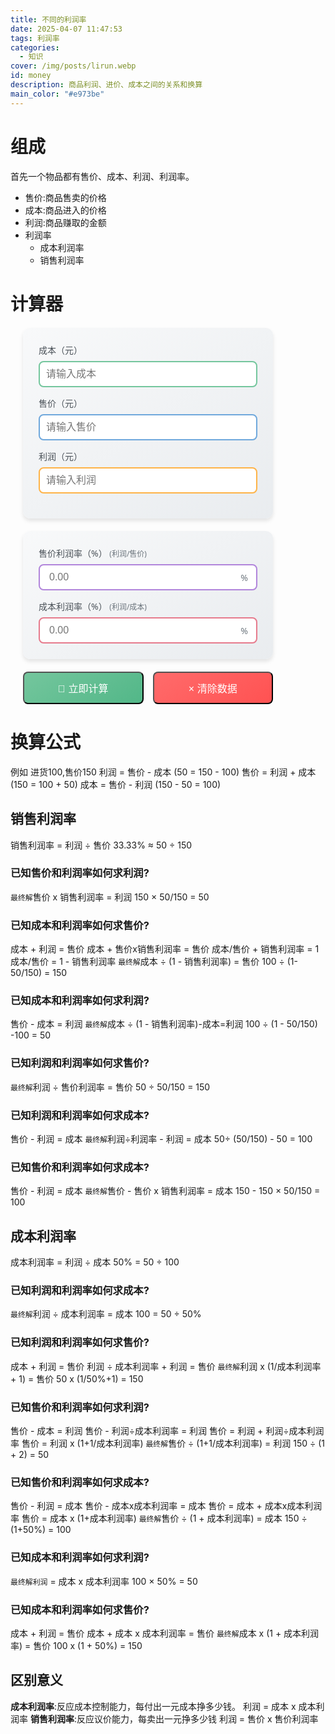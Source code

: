 ```yaml
---
title: 不同的利润率
date: 2025-04-07 11:47:53
tags: 利润率
categories:
  - 知识
cover: /img/posts/lirun.webp
id: money
description: 商品利润、进价、成本之间的关系和换算
main_color: "#e973be"
---
```


# 组成
首先一个物品都有售价、成本、利润、利润率。
- 售价:商品售卖的价格
- 成本:商品进入的价格
- 利润:商品赚取的金额
- 利润率
  - 成本利润率
  - 销售利润率
  
# 计算器

<script>
function calculate() {
    const cost = parseFloat(document.getElementById('g1-cost').value) || 0;
    const price = parseFloat(document.getElementById('g1-price').value) || 0;
    const profit = parseFloat(document.getElementById('g1-profit').value) || 0;
    const sellingMargin = parseFloat(document.getElementById('g1-selling-margin').value) / 100 || 0;
    const costMargin = parseFloat(document.getElementById('g1-cost-margin').value) / 100 || 0;

    try {
 
        if (cost > 0 && price > 0) {
            updateFromCostPrice(cost, price);
        } else if (cost > 0 && profit > 0) {
            updateFromCostProfit(cost, profit);
        } else if (cost > 0 && sellingMargin > 0) {
            updateFromCostSellingMargin(cost, sellingMargin);
        } else if (cost > 0 && costMargin > 0) {
            updateFromCostCostMargin(cost, costMargin);
        } else if (profit > 0 && sellingMargin > 0) {
            updateFromProfitSellingMargin(profit, sellingMargin);
        } else if (profit > 0 && costMargin > 0) {
            updateFromProfitCostMargin(profit, costMargin);
        } else if (cost > 0 && price > 0) {
            updateFromCostPrice(cost, price);
        }else if (price > 0 && profit > 0) {
            updateFromPriceProfit(price, profit);
        } else if (price > 0 && sellingMargin > 0) {
            updateFromPriceSellingMargin(price, sellingMargin);
        } else if (price > 0 && costMargin > 0) {
            updateFromPriceCostMargin(price, costMargin);
        } else {
            alert("请至少填写两个有效数值");
        }
    } catch(e) {
        console.error("计算错误:", e);
    }
}

// 所有计算函数
function updateFromCostPrice(cost, price) {
    const profit = price - cost;
    updateAllValues(cost, price, profit, profit/price, profit/cost);
}
function updateFromProfitSellingMargin(profit, margin) {
    const price = profit / margin;
    const cost = price - profit;
    updateAllValues(cost, price, profit, margin, profit/cost);
}
function updateFromProfitCostMargin(profit, margin) {
    const cost = profit / margin;
    const price = cost + profit;
    updateAllValues(cost, price, profit, profit/price, margin);
}
function updateFromCostProfit(cost, profit) {
    const price = cost + profit;
    updateAllValues(cost, price, profit, profit/price, profit/cost);
}
function updateFromPriceProfit(price, profit) {
    const cost = price - profit;
    updateAllValues(cost, price, profit, profit/price, profit/cost);
}
function updateFromCostSellingMargin(cost, margin) {
    const price = cost / (1 - margin);
    const profit = price - cost;
    updateAllValues(cost, price, profit, margin, profit/cost);
}
function updateFromPriceSellingMargin(price, margin) {
    const cost = price * (1 - margin);
    const profit = price - cost;
    updateAllValues(cost, price, profit, margin, profit/cost);
}
function updateFromCostCostMargin(cost, margin) {
    const profit = cost * margin;
    const price = cost + profit;
    updateAllValues(cost, price, profit, profit/price, margin);
}
function updateFromPriceCostMargin(price, margin) {
    const cost = price / (1 + margin);
    const profit = price - cost;
    updateAllValues(cost, price, profit, profit/price, margin);
}
function updateAllValues(cost, price, profit, sellingMargin, costMargin) {
    document.getElementById('g1-cost').value = cost.toFixed(2);
    document.getElementById('g1-price').value = price.toFixed(2);
    document.getElementById('g1-profit').value = profit.toFixed(2);
    document.getElementById('g1-selling-margin').value = (sellingMargin * 100).toFixed(2);
    document.getElementById('g1-cost-margin').value = (costMargin * 100).toFixed(2);
}
function clearAll() {
    document.querySelectorAll('#g1-cost, #g1-price, #g1-profit, #g1-selling-margin, #g1-cost-margin').forEach(input => {
        input.value = '';
    });
}
</script>
<div style="max-width: 400px; margin: 20px; font-family: 'Segoe UI', Tahoma, Geneva, Verdana, sans-serif;">
    <div style="background: linear-gradient(145deg, #f8f9fa, #e9ecef); 
                border-radius: 12px;
                padding: 25px;
                box-shadow: 0 4px 6px rgba(0, 0, 0, 0.1);
                margin-bottom: 20px;">
        <div style="margin-bottom: 15px;">
            <label style="display: block; color: #495057; margin-bottom: 8px; font-weight: 500;">成本（元）</label>
            <input type="number" id="g1-cost" step="0.01" 
                   style="width: 100%; padding: 10px; border: 2px solid #74c69d; border-radius: 8px; font-size: 16px;"
                   placeholder="请输入成本">
        </div>
        <div style="margin-bottom: 15px;">
            <label style="display: block; color: #495057; margin-bottom: 8px; font-weight: 500;">售价（元）</label>
            <input type="number" id="g1-price" step="0.01" 
                   style="width: 100%; padding: 10px; border: 2px solid #6fa8dc; border-radius: 8px; font-size: 16px;"
                   placeholder="请输入售价">
        </div>
        <div style="margin-bottom: 15px;">
            <label style="display: block; color: #495057; margin-bottom: 8px; font-weight: 500;">利润（元）</label>
            <input type="number" id="g1-profit" step="0.01" 
                   style="width: 100%; padding: 10px; border: 2px solid #ffb347; border-radius: 8px; font-size: 16px;"
                   placeholder="请输入利润">
        </div>
    </div>
    <!-- 利润率区域 -->
    <div style="background: linear-gradient(145deg, #f8f9fa, #e9ecef);
                border-radius: 12px;
                padding: 25px;
                box-shadow: 0 4px 6px rgba(0, 0, 0, 0.1);
                margin-bottom: 20px;">
        <div style="margin-bottom: 15px;">
            <label style="display: block; color: #495057; margin-bottom: 8px; font-weight: 500;">
                售价利润率（%）
                <span style="font-size: 12px; color: #6c757d;">(利润/售价)</span>
            </label>
            <div style="position: relative;">
                <input type="number" id="g1-selling-margin" step="0.01" 
                       style="width: 100%;
                              padding: 10px 40px 10px 15px;
                              border: 2px solid #b185db;
                              border-radius: 8px;
                              font-size: 16px;"
                       placeholder="0.00">
                <span style="position: absolute; right: 15px; top: 50%; transform: translateY(-50%); color: #6c757d;">%</span>
            </div>
        </div>
        <div>
            <label style="display: block; color: #495057; margin-bottom: 8px; font-weight: 500;">
                成本利润率（%）
                <span style="font-size: 12px; color: #6c757d;">(利润/成本)</span>
            </label>
            <div style="position: relative;">
                <input type="number" id="g1-cost-margin" step="0.01" 
                       style="width: 100%;
                              padding: 10px 40px 10px 15px;
                              border: 2px solid #e67a8c;
                              border-radius: 8px;
                              font-size: 16px;"
                       placeholder="0.00">
                <span style="position: absolute; right: 15px; top: 50%; transform: translateY(-50%); color: #6c757d;">%</span>
            </div>
        </div>
    </div>
    <!-- 操作按钮 -->
    <div style="display: flex; gap: 15px;">
        <button onclick="calculate()" 
                style="flex: 1;
                       background: linear-gradient(145deg, #74c69d, #52b788);
                       color: white;
                       padding: 12px;
                       border-radius: 8px;
                       font-size: 16px;
                       cursor: pointer;">
            🧮 立即计算
        </button>
        <button onclick="clearAll()" 
                style="flex: 1;
                       background: linear-gradient(145deg, #ff6b6b, #ff5252);
                       color: white;
                       padding: 12px;
                       border-radius: 8px;
                       font-size: 16px;
                       cursor: pointer;">
            × 清除数据
        </button>
    </div>
</div>

# 换算公式

例如 进货100,售价150
利润 = 售价 - 成本
(50 = 150 - 100)
售价 = 利润 + 成本
(150 = 100 + 50)
成本 = 售价 - 利润
(150 - 50 = 100)
## **销售利润率**
销售利润率 = 利润 ÷ 售价
33.33%   ≈  50  ÷ 150
### **已知售价和利润率如何求利润?**
`最终解`售价 x 销售利润率 = 利润
150  ×  50/150    =  50 
### **已知成本和利润率如何求售价?**
成本 +       利润       = 售价
成本 +  售价x销售利润率 = 售价
成本/售价 + 销售利润率 = 1
成本/售价 = 1 - 销售利润率
`最终解`成本 ÷ (1 - 销售利润率) = 售价
100 ÷ (1-50/150) = 150
### **已知成本和利润率如何求利润?**
售价 - 成本 = 利润 
`最终解`成本 ÷ (1 - 销售利润率)-成本=利润
100 ÷ (1 - 50/150) -100 = 50
### **已知利润和利润率如何求售价?**
`最终解`利润 ÷ 售价利润率 = 售价
 50  ÷   50/150   = 150
### **已知利润和利润率如何求成本?**
售价     -  利润  = 成本
`最终解`利润÷利润率  -  利润  = 成本
50÷ (50/150) -   50   = 100
### **已知售价和利润率如何求成本?**
售价 -        利润       = 成本
`最终解`售价 - 售价 x 销售利润率 = 成本
150  - 150  ×   50/150   = 100

## **成本利润率**
成本利润率 = 利润 ÷ 成本
50% = 50 ÷ 100
### **已知利润和利润率如何求成本?**
`最终解`利润 ÷ 成本利润率 = 成本
100 = 50 ÷ 50%
### **已知利润和利润率如何求售价?**
成本 + 利润 = 售价
利润 ÷ 成本利润率 + 利润 = 售价
`最终解`利润 x (1/成本利润率 + 1) = 售价
50 x (1/50%+1) = 150 
### **已知售价和利润率如何求利润?**


售价 - 成本 = 利润 
售价 - 利润÷成本利润率 = 利润
售价 = 利润 + 利润÷成本利润率
售价 = 利润 x (1+1/成本利润率)
`最终解`售价 ÷ (1+1/成本利润率) = 利润
150 ÷ (1 + 2) = 50

### **已知售价和利润率如何求成本?**
售价 - 利润 = 成本
售价 - 成本x成本利润率 = 成本
售价 = 成本 + 成本x成本利润率
售价 = 成本 x (1+成本利润率)
`最终解`售价 ÷ (1 + 成本利润率) = 成本
150 ÷ (1+50%) = 100

### **已知成本和利润率如何求利润?**
`最终解利润` = 成本 x 成本利润率
100 × 50% = 50
### **已知成本和利润率如何求售价?**
成本 + 利润 = 售价
成本 + 成本 x 成本利润率 = 售价
`最终解`成本 x (1 + 成本利润率) = 售价
100 x (1 + 50%) = 150

## 区别意义
**成本利润率**:反应成本控制能力，每付出一元成本挣多少钱。
利润 = 成本 x 成本利润率
**销售利润率**:反应议价能力，每卖出一元挣多少钱
利润 = 售价 x 售价利润率